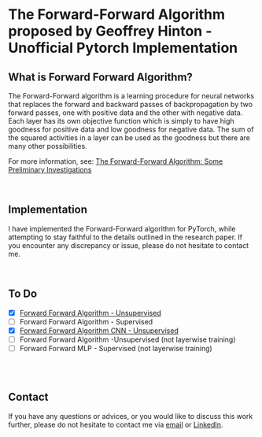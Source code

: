# The Forward-Forward Algorithm proposed by Geoffrey Hinton - Unofficial Pytorch Implementation

## What is Forward Forward Algorithm?

The Forward-Forward algorithm is a learning procedure for neural networks that replaces the forward and backward passes of backpropagation by two forward passes, one with positive data and the other with negative data. Each layer has its own objective function which is simply to have high goodness for positive data and low goodness for negative data. The sum of the squared activities in a layer can be used as the goodness but there are many other possibilities. 

For more information, see: [The Forward-Forward Algorithm: Some Preliminary
Investigations](https://www.cs.toronto.edu/~hinton/FFA13.pdf)

<br>

## Implementation

I have implemented the Forward-Forward algorithm for PyTorch, while attempting to stay faithful to the details outlined in the research paper. If you encounter any discrepancy or issue, please do not hesitate to contact me.





<br>

## To Do

- [x] [Forward Forward Algorithm - Unsupervised](https://github.com/IsmailKonak/FF-Algorithm-Pytorch-Implementation/tree/main/FF%20-%20Unsupervised/MLP)
- [ ] Forward Forward Algorithm - Supervised
- [x] [Forward Forward Algorithm CNN - Unsupervised](https://github.com/IsmailKonak/FF-Algorithm-Pytorch-Implementation/tree/main/FF%20-%20Unsupervised/Conv)
- [ ] Forward Forward Algorithm -Unsupervised (not layerwise training)
- [ ] Forward Forward MLP - Supervised (not layerwise training)

<br>
<br>

## Contact

If you have any questions or advices, or you would like to discuss this work further, please do not hesitate to contact me via [email](i_konak@hotmail.com) or [LinkedIn](https://www.linkedin.com/in/ismail-konak/).
